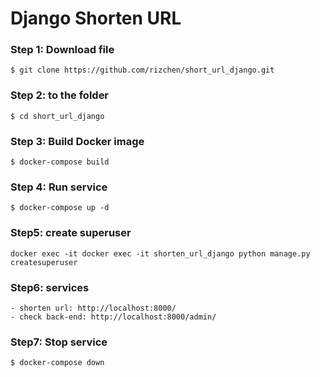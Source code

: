 # Django Shorten URL

### Step 1: Download file
```
$ git clone https://github.com/rizchen/short_url_django.git
```

### Step 2: to the folder 
```
$ cd short_url_django
```

### Step 3: Build Docker image
```
$ docker-compose build
```

### Step 4: Run service
```
$ docker-compose up -d
```

### Step5: create superuser
```
docker exec -it docker exec -it shorten_url_django python manage.py createsuperuser
```

### Step6: services
```
- shorten url: http://localhost:8000/
- check back-end: http://localhost:8000/admin/
```

### Step7: Stop service
```
$ docker-compose down
```